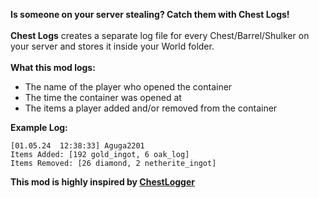 **Is someone on your server stealing? Catch them with Chest Logs!** <br><br>
**Chest Logs** creates a separate log file for every Chest/Barrel/Shulker on your server and stores it inside your World folder. <br> <br>
**What this mod logs:**
- The name of the player who opened the container
- The time the container was opened at
- The items a player added and/or removed from the container

**Example Log:**
```
[01.05.24  12:38:33] Aguga2201
Items Added: [192 gold_ingot, 6 oak_log]
Items Removed: [26 diamond, 2 netherite_ingot]
```
**This mod is highly inspired by [ChestLogger](https://www.curseforge.com/minecraft/mc-mods/chestlogger)**
